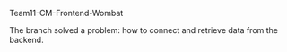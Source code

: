 Team11-CM-Frontend-Wombat

The branch solved a problem: how to connect and retrieve data from the backend.
